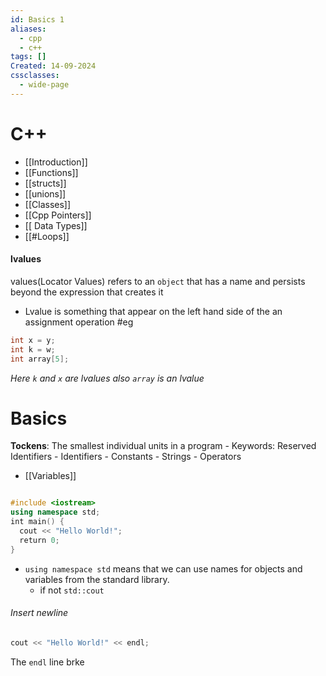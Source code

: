 ```yaml
---
id: Basics 1
aliases:
  - cpp
  - c++
tags: []
Created: 14-09-2024
cssclasses:
  - wide-page
---
```


# C++
- [[Introduction]]
- [[Functions]]
- [[structs]]
- [[unions]]
- [[Classes]]
- [[Cpp Pointers]]
- [[ Data Types]]
- [[#Loops]]
#### lvalues
values(Locator Values) refers to an `object` that has a name and persists beyond the expression that creates it 
- Lvalue is something that appear on the left hand side of the an assignment operation
#eg
```cpp
int x = y;
int k = w;
int array[5];
```
*Here `k` and `x` are lvalues also `array` is an lvalue*

# Basics
**Tockens**: The smallest individual units in a program - Keywords: Reserved Identifiers - Identifiers - Constants - Strings - Operators

- [[Variables]]

```cpp

#include <iostream>
using namespace std;
int main() {
  cout << "Hello World!";
  return 0;
}
```

- `using namespace std` means that we can use names for objects and variables from the standard library.
  - if not `std::cout`

###### Insert newline

```cpp
cout << "Hello World!" << endl;
```

The `endl` line brke
